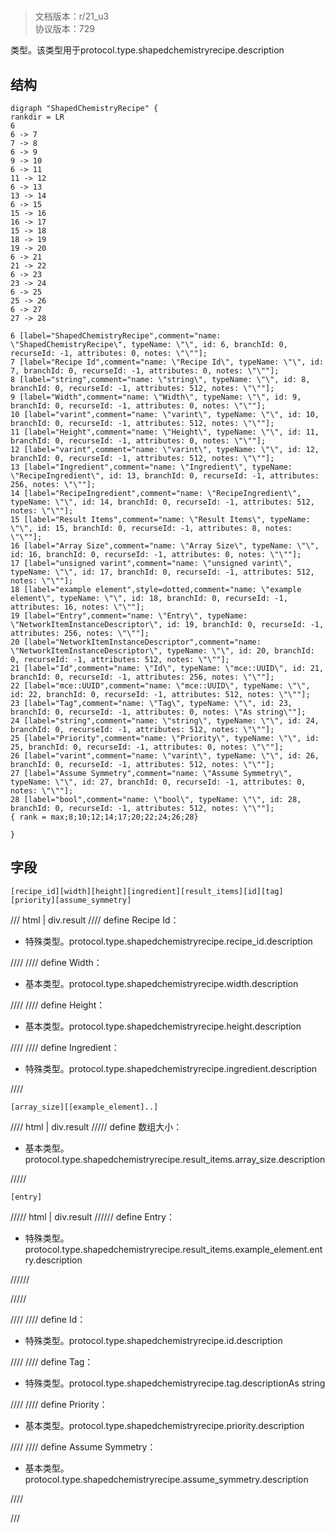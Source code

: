 # <!-- md:samp ShapedChemistryRecipe -->

> 文档版本：r/21_u3<br/>协议版本：729

<!-- md:samp ShapedChemistryRecipe -->类型。该类型用于protocol.type.shapedchemistryrecipe.description

## 结构

```viz
digraph "ShapedChemistryRecipe" {
rankdir = LR
6
6 -> 7
7 -> 8
6 -> 9
9 -> 10
6 -> 11
11 -> 12
6 -> 13
13 -> 14
6 -> 15
15 -> 16
16 -> 17
15 -> 18
18 -> 19
19 -> 20
6 -> 21
21 -> 22
6 -> 23
23 -> 24
6 -> 25
25 -> 26
6 -> 27
27 -> 28

6 [label="ShapedChemistryRecipe",comment="name: \"ShapedChemistryRecipe\", typeName: \"\", id: 6, branchId: 0, recurseId: -1, attributes: 0, notes: \"\""];
7 [label="Recipe Id",comment="name: \"Recipe Id\", typeName: \"\", id: 7, branchId: 0, recurseId: -1, attributes: 0, notes: \"\""];
8 [label="string",comment="name: \"string\", typeName: \"\", id: 8, branchId: 0, recurseId: -1, attributes: 512, notes: \"\""];
9 [label="Width",comment="name: \"Width\", typeName: \"\", id: 9, branchId: 0, recurseId: -1, attributes: 0, notes: \"\""];
10 [label="varint",comment="name: \"varint\", typeName: \"\", id: 10, branchId: 0, recurseId: -1, attributes: 512, notes: \"\""];
11 [label="Height",comment="name: \"Height\", typeName: \"\", id: 11, branchId: 0, recurseId: -1, attributes: 0, notes: \"\""];
12 [label="varint",comment="name: \"varint\", typeName: \"\", id: 12, branchId: 0, recurseId: -1, attributes: 512, notes: \"\""];
13 [label="Ingredient",comment="name: \"Ingredient\", typeName: \"RecipeIngredient\", id: 13, branchId: 0, recurseId: -1, attributes: 256, notes: \"\""];
14 [label="RecipeIngredient",comment="name: \"RecipeIngredient\", typeName: \"\", id: 14, branchId: 0, recurseId: -1, attributes: 512, notes: \"\""];
15 [label="Result Items",comment="name: \"Result Items\", typeName: \"\", id: 15, branchId: 0, recurseId: -1, attributes: 8, notes: \"\""];
16 [label="Array Size",comment="name: \"Array Size\", typeName: \"\", id: 16, branchId: 0, recurseId: -1, attributes: 0, notes: \"\""];
17 [label="unsigned varint",comment="name: \"unsigned varint\", typeName: \"\", id: 17, branchId: 0, recurseId: -1, attributes: 512, notes: \"\""];
18 [label="example element",style=dotted,comment="name: \"example element\", typeName: \"\", id: 18, branchId: 0, recurseId: -1, attributes: 16, notes: \"\""];
19 [label="Entry",comment="name: \"Entry\", typeName: \"NetworkItemInstanceDescriptor\", id: 19, branchId: 0, recurseId: -1, attributes: 256, notes: \"\""];
20 [label="NetworkItemInstanceDescriptor",comment="name: \"NetworkItemInstanceDescriptor\", typeName: \"\", id: 20, branchId: 0, recurseId: -1, attributes: 512, notes: \"\""];
21 [label="Id",comment="name: \"Id\", typeName: \"mce::UUID\", id: 21, branchId: 0, recurseId: -1, attributes: 256, notes: \"\""];
22 [label="mce::UUID",comment="name: \"mce::UUID\", typeName: \"\", id: 22, branchId: 0, recurseId: -1, attributes: 512, notes: \"\""];
23 [label="Tag",comment="name: \"Tag\", typeName: \"\", id: 23, branchId: 0, recurseId: -1, attributes: 0, notes: \"As string\""];
24 [label="string",comment="name: \"string\", typeName: \"\", id: 24, branchId: 0, recurseId: -1, attributes: 512, notes: \"\""];
25 [label="Priority",comment="name: \"Priority\", typeName: \"\", id: 25, branchId: 0, recurseId: -1, attributes: 0, notes: \"\""];
26 [label="varint",comment="name: \"varint\", typeName: \"\", id: 26, branchId: 0, recurseId: -1, attributes: 512, notes: \"\""];
27 [label="Assume Symmetry",comment="name: \"Assume Symmetry\", typeName: \"\", id: 27, branchId: 0, recurseId: -1, attributes: 0, notes: \"\""];
28 [label="bool",comment="name: \"bool\", typeName: \"\", id: 28, branchId: 0, recurseId: -1, attributes: 512, notes: \"\""];
{ rank = max;8;10;12;14;17;20;22;24;26;28}

}

```

## 字段

```title='ShapedChemistryRecipe'
[recipe_id][width][height][ingredient][result_items][id][tag][priority][assume_symmetry]
```

/// html | div.result
//// define
Recipe Id：[<!-- md:samp string -->](../types/string.md)

- 特殊类型。protocol.type.shapedchemistryrecipe.recipe_id.description


////
//// define
Width：<!-- md:samp varint -->

- 基本类型。protocol.type.shapedchemistryrecipe.width.description


////
//// define
Height：<!-- md:samp varint -->

- 基本类型。protocol.type.shapedchemistryrecipe.height.description


////
//// define
Ingredient：[<!-- md:samp RecipeIngredient -->](../types/recipeingredient.md)

- 特殊类型。protocol.type.shapedchemistryrecipe.ingredient.description


////
```title='Result Items'
[array_size][[example_element]..]
```

//// html | div.result
///// define
数组大小：<!-- md:samp unsigned varint -->

- 基本类型。protocol.type.shapedchemistryrecipe.result_items.array_size.description


/////
```title='示例元素'
[entry]
```

///// html | div.result
////// define
Entry：[<!-- md:samp NetworkItemInstanceDescriptor -->](../types/networkiteminstancedescriptor.md)

- 特殊类型。protocol.type.shapedchemistryrecipe.result_items.example_element.entry.description


//////

/////

////
//// define
Id：[<!-- md:samp mce::UUID -->](../types/mce__uuid.md)

- 特殊类型。protocol.type.shapedchemistryrecipe.id.description


////
//// define
Tag：[<!-- md:samp string -->](../types/string.md)

- 特殊类型。protocol.type.shapedchemistryrecipe.tag.descriptionAs string


////
//// define
Priority：<!-- md:samp varint -->

- 基本类型。protocol.type.shapedchemistryrecipe.priority.description


////
//// define
Assume Symmetry：<!-- md:samp bool -->

- 基本类型。protocol.type.shapedchemistryrecipe.assume_symmetry.description


////

///

